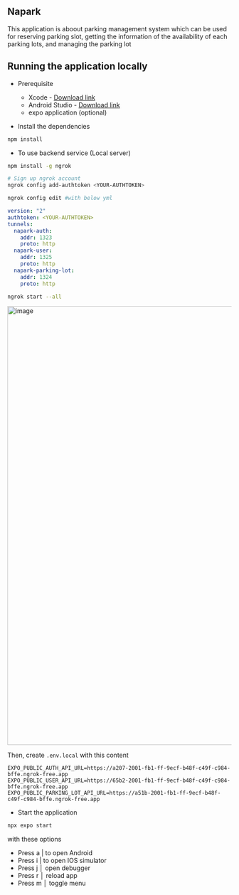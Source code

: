 ## Napark
This application is aboout parking management system which can be used for reserving parking slot, getting the information of the availability of each parking lots, and managing the parking lot

## Running the application locally
* Prerequisite
  * Xcode - [Download link](https://developer.apple.com/xcode/)
  * Android Studio - [Download link](https://developer.android.com/studio)
  * expo application (optional)

* Install the dependencies
```sh
npm install
```

* To use backend service (Local server)
```sh
npm install -g ngrok
```
```sh
# Sign up ngrok account
ngrok config add-authtoken <YOUR-AUTHTOKEN>
```

```sh
ngrok config edit #with below yml
```

```yml
version: "2"
authtoken: <YOUR-AUTHTOKEN>
tunnels:
  napark-auth:
    addr: 1323
    proto: http
  napark-user:
    addr: 1325
    proto: http
  napark-parking-lot:
    addr: 1324
    proto: http
```

```sh
ngrok start --all
```
<img width="987" alt="image" src="https://github.com/ParkingSystemWithLPR/Napark-application/assets/70643030/fae3f87e-b095-43be-a275-4226b1f4e870">

Then, create `.env.local` with this content
```.env
EXPO_PUBLIC_AUTH_API_URL=https://a207-2001-fb1-ff-9ecf-b48f-c49f-c984-bffe.ngrok-free.app
EXPO_PUBLIC_USER_API_URL=https://65b2-2001-fb1-ff-9ecf-b48f-c49f-c984-bffe.ngrok-free.app
EXPO_PUBLIC_PARKING_LOT_API_URL=https://a51b-2001-fb1-ff-9ecf-b48f-c49f-c984-bffe.ngrok-free.app

```

* Start the application
```sh
npx expo start
```
with these options
* Press a | to open Android 
* Press i | to open IOS simulator
* Press j │ open debugger
* Press r │ reload app
* Press m │ toggle menu
